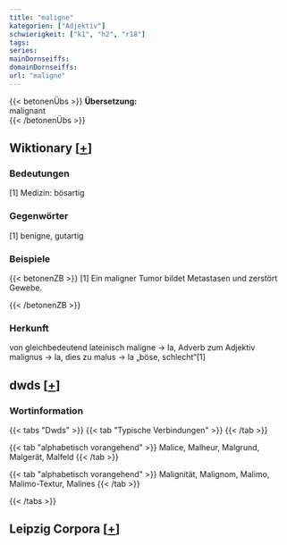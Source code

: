 ```yaml
---
title: "maligne"
kategorien: ["Adjektiv"]
schwierigkeit: ["k1", "h2", "r18"]
tags:
series:
mainDornseiffs:
domainDornseiffs:
url: "maligne"
---
```


{{< betonenÜbs >}}
**Übersetzung:**  
malignant  
{{< /betonenÜbs >}}

## Wiktionary [[+](https://de.wiktionary.org/wiki/maligne)]

### Bedeutungen
[1] Medizin: bösartig  

### Gegenwörter
[1] benigne, gutartig  

### Beispiele
{{< betonenZB >}}
[1] Ein maligner Tumor bildet Metastasen und zerstört Gewebe.  

{{< /betonenZB >}}
### Herkunft
von gleichbedeutend lateinisch maligne → la, Adverb zum Adjektiv malignus → la, dies zu malus → la „böse, schlecht“[1]  



## dwds [[+](https://www.dwds.de/wb/maligne)]

### Wortinformation
{{< tabs "Dwds" >}}
{{< tab "Typische Verbindungen" >}}
{{< /tab >}}

{{< tab "alphabetisch vorangehend" >}}
Malice, Malheur, Malgrund, Malgerät, Malfeld
{{< /tab >}}

{{< tab "alphabetisch vorangehend" >}}
Malignität, Malignom, Malimo, Malimo-Textur, Malines
{{< /tab >}}

{{< /tabs >}}

## Leipzig Corpora [[+](https://corpora.uni-leipzig.de/en/res?word=maligne&corpusId=deu_newscrawl-public_2018)]

